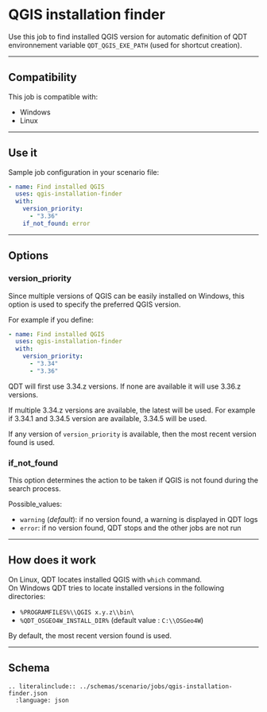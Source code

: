 # QGIS installation finder

Use this job to find installed QGIS version for automatic definition of QDT environnement variable `QDT_QGIS_EXE_PATH` (used for shortcut creation).

----

## Compatibility

This job is compatible with:

- Windows
- Linux

----

## Use it

Sample job configuration in your scenario file:

```yaml
- name: Find installed QGIS
  uses: qgis-installation-finder
  with:
    version_priority:
      - "3.36"
    if_not_found: error
```

----

## Options

### version_priority

Since multiple versions of QGIS can be easily installed on Windows, this option is used to specify the preferred QGIS version.

For example if you define:

```yaml
- name: Find installed QGIS
  uses: qgis-installation-finder
  with:
    version_priority:
      - "3.34"
      - "3.36"
```

QDT will first use 3.34.z versions. If none are available it will use 3.36.z versions.

If multiple 3.34.z versions are available, the latest will be used. For example if 3.34.1 and 3.34.5 version are available, 3.34.5 will be used.

If any version of `version_priority` is available, then the most recent version found is used.

### if_not_found

This option determines the action to be taken if QGIS is not found during the search process.

Possible_values:

- `warning` (_default_): if no version found, a warning is displayed in QDT logs
- `error`: if no version found, QDT stops and the other jobs are not run

----

## How does it work

On Linux, QDT locates installed QGIS with `which` command.  
On Windows QDT tries to locate installed versions in the following directories:

- `%PROGRAMFILES%\\QGIS x.y.z\\bin\`
- `%QDT_OSGEO4W_INSTALL_DIR%` (default value : `C:\\OSGeo4W`)

By default, the most recent version found is used.

----

## Schema

```{eval-rst}
.. literalinclude:: ../schemas/scenario/jobs/qgis-installation-finder.json
  :language: json
```
